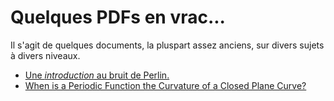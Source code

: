 Quelques PDFs en vrac...
========================

Il s'agit de quelques documents, la pluspart assez anciens, sur divers sujets à divers niveaux.

 *  [Une _introduction_ au bruit de Perlin.](perlin-noise/perlin_noise.pdf)
 *  [When is a Periodic Function the Curvature of a Closed Plane Curve?](periodic-function-curvature/wpfccpc.pdf)
 